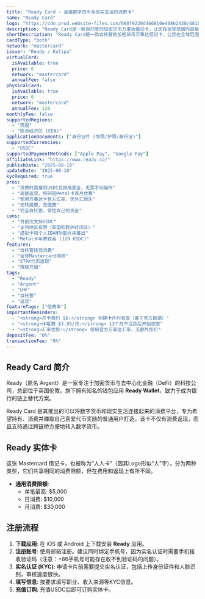 ```yaml
---
title: "Ready Card - 连接数字货币与现实生活的消费卡"
name: "Ready Card"
logo: "https://cdn.prod.website-files.com/680f9220d4668b0e40862420/681b4c1ea23569cd7aef6add_4dd6e26543621bf8b5a31d5a93f83136_ready-logo-linear.svg"
description: "Ready Card是一款自托管的加密货币万事达借记卡，让您在全球范围内直接消费USDC，并享受高达10%的返现。"
shortDescription: "Ready Card是一款自托管的加密货币万事达借记卡，让您在全球范围内直接消费USDC，并享受高达10%的返现。"
cardType: "both"
network: "mastercard"
issuer: "Ready / Kulipa"
virtualCard:
  isAvailable: true
  price: 6
  network: "mastercard"
  annualFee: false
physicalCard:
  isAvailable: true
  price: 6
  network: "mastercard"
  annualFee: 120
monthlyFee: false
supportedRegions:
  - "英国"
  - "欧洲经济区 (EEA)"
applicationDocuments: ["身份证件 (驾照/护照/身份证)"]
supportedCurrencies:
  - "USDC"
supportedPaymentMethods: ["Apple Pay", "Google Pay"]
affiliateLink: "https://www.ready.co/"
publishDate: "2025-08-10"
updateDate: "2025-08-10"
kycRequired: true
pros:
  - "消费时直接将USDC兑换成美金，无需手动操作"
  - "高额返现，特别是Metal卡首月优惠"
  - "使用万事达卡官方汇率，无外汇损失"
  - "无转换费、充值费"
  - "完全自托管，掌控自己的资金"
cons:
  - "目前仅支持USDC"
  - "支持地区有限（英国和欧洲经济区）"
  - "虚拟卡和个人IBAN功能尚未推出"
  - "Metal卡年费较高 (120 USDC)"
features:
  - "自托管钱包消费"
  - "全球Mastercard网络"
  - "STRK代币返现"
  - "跨链充值"
tags:
  - "Ready"
  - "Argent"
  - "U卡"
  - "自托管"
  - "返现"
featureTags: ["低费率"]
importantReminders:
  - "<strong>开卡费约 $6:</strong> 创建卡片时收取（基于官方数据）"
  - "<strong>休眠费 $3.95/月:</strong> 13个月不活跃后开始收取"
  - "<strong>汇率优势:</strong> 使用官方万事达汇率，无额外加价"
depositFee: "0%"
transactionFee: "0%"
---
```



## Ready Card 简介

Ready（原名 Argent）是一家专注于加密货币与去中心化金融（DeFi）的科技公司，总部位于英国伦敦。旗下拥有知名的钱包应用 **Ready Wallet**，致力于成为银行的链上替代方案。

Ready Card 是其推出的可以将数字货币和现实生活连接起来的消费平台，专为希望持有、消费并赚取自己喜爱代币奖励的普通用户打造。该卡不仅有消费返现，而且支持通过跨链桥方便地转入数字货币。

## Ready 实体卡

这张 Mastercard 借记卡，也被称为“人人卡”（因其Logo形似“人”字），分为两种类型，它们共享相同的消费限额，但在费用和返现上有所不同。

* **通用消费限额**:
  * 单笔最高: $5,000
  * 日消费: $10,000
  * 月消费: $30,000

## 注册流程

1. **下载应用**: 在 iOS 或 Android 上下载安装 **Ready** 应用。
2. **注册账号**: 使用邮箱注册。建议同时绑定手机号，因为实名认证时需要手机接收验证码（注意：+86手机号可能存在收不到验证码的问题）。
3. **实名认证 (KYC)**: 申请卡片前需要提交实名认证，包括上传身份证件和人脸识别，审核速度很快。
4. **填写信息**: 按要求填写职业、收入来源等KYC信息。
5. **充值订购**: 充值USDC后即可订购实体卡。
